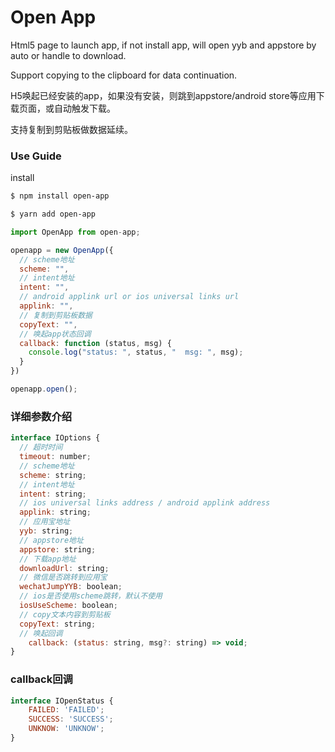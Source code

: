 # Open App
Html5 page to launch app, if not install app, will open yyb and appstore by auto or handle  to download.

Support copying to the clipboard for data continuation.

H5唤起已经安装的app，如果没有安装，则跳到appstore/android store等应用下载页面，或自动触发下载。

支持复制到剪贴板做数据延续。

### Use Guide
install
```bash
$ npm install open-app

$ yarn add open-app
````

```js
import OpenApp from open-app;

openapp = new OpenApp({
  // scheme地址
  scheme: "",
  // intent地址
  intent: "",
  // android applink url or ios universal links url
  applink: "",
  // 复制到剪贴板数据
  copyText: "",
  // 唤起app状态回调
  callback: function (status, msg) {
    console.log("status: ", status, "  msg: ", msg);
  }
})

openapp.open();
```

### 详细参数介绍

```js
interface IOptions {
  // 超时时间
  timeout: number;
  // scheme地址
  scheme: string;
  // intent地址
  intent: string;
  // ios universal links address / android applink address
  applink: string;
  // 应用宝地址
  yyb: string;
  // appstore地址
  appstore: string;
  // 下载app地址
  downloadUrl: string;
  // 微信是否跳转到应用宝
  wechatJumpYYB: boolean;
  // ios是否使用scheme跳转，默认不使用
  iosUseScheme: boolean;
  // copy文本内容到剪贴板
  copyText: string;
  // 唤起回调
	callback: (status: string, msg?: string) => void;
}
```

### callback回调
```js
interface IOpenStatus {
	FAILED: 'FAILED';
	SUCCESS: 'SUCCESS';
	UNKNOW: 'UNKNOW';
}
```
